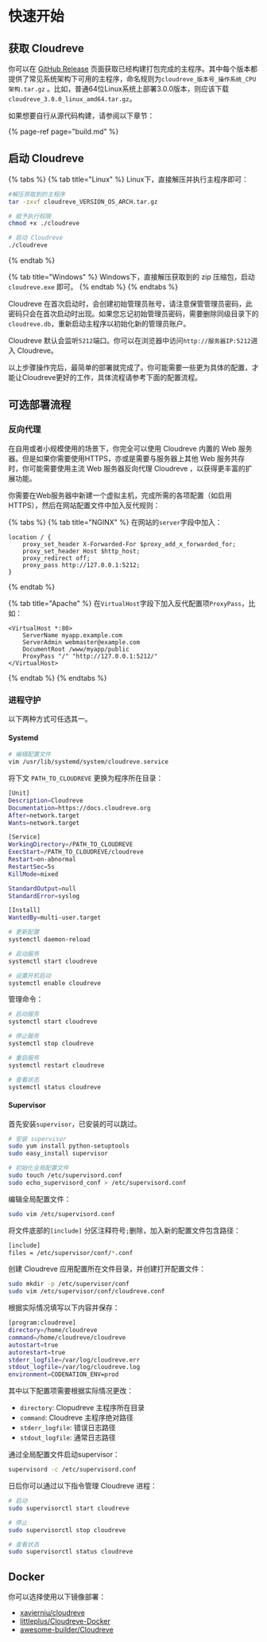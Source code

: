 # 快速开始

## 获取 Cloudreve

你可以在 [GitHub Release](https://github.com/cloudreve/Cloudreve/releases) 页面获取已经构建打包完成的主程序。其中每个版本都提供了常见系统架构下可用的主程序，命名规则为`cloudreve_版本号_操作系统_CPU架构.tar.gz` 。比如，普通64位Linux系统上部署3.0.0版本，则应该下载`cloudreve_3.0.0_linux_amd64.tar.gz`。

如果想要自行从源代码构建，请参阅以下章节：

{% page-ref page="build.md" %}

## 启动 Cloudreve

{% tabs %}
{% tab title="Linux" %}
Linux下，直接解压并执行主程序即可：

```bash
#解压获取到的主程序
tar -zxvf cloudreve_VERSION_OS_ARCH.tar.gz

# 赋予执行权限
chmod +x ./cloudreve

# 启动 Cloudreve
./cloudreve
```
{% endtab %}

{% tab title="Windows" %}
Windows下，直接解压获取到的 zip 压缩包，启动 `cloudreve.exe` 即可。
{% endtab %}
{% endtabs %}

Cloudreve 在首次启动时，会创建初始管理员账号，请注意保管管理员密码，此密码只会在首次启动时出现。如果您忘记初始管理员密码，需要删除同级目录下的`cloudreve.db`，重新启动主程序以初始化新的管理员账户。

Cloudreve 默认会监听`5212`端口。你可以在浏览器中访问`http://服务器IP:5212`进入 Cloudreve。

以上步骤操作完后，最简单的部署就完成了。你可能需要一些更为具体的配置，才能让Cloudreve更好的工作，具体流程请参考下面的配置流程。

## 可选部署流程

### 反向代理

在自用或者小规模使用的场景下，你完全可以使用 Cloudreve 内置的 Web 服务器。但是如果你需要使用HTTPS，亦或是需要与服务器上其他 Web 服务共存时，你可能需要使用主流 Web 服务器反向代理 Cloudreve ，以获得更丰富的扩展功能。

你需要在Web服务器中新建一个虚拟主机，完成所需的各项配置（如启用HTTPS），然后在网站配置文件中加入反代规则：

{% tabs %}
{% tab title="NGINX" %}
在网站的`server`字段中加入：

```text
location / {
    proxy_set_header X-Forwarded-For $proxy_add_x_forwarded_for;
    proxy_set_header Host $http_host;
    proxy_redirect off;
    proxy_pass http://127.0.0.1:5212;
}
```
{% endtab %}

{% tab title="Apache" %}
在`VirtualHost`字段下加入反代配置项`ProxyPass`，比如：

```markup
<VirtualHost *:80>
    ServerName myapp.example.com
    ServerAdmin webmaster@example.com
    DocumentRoot /www/myapp/public
    ProxyPass "/" "http://127.0.0.1:5212/"
</VirtualHost>
```
{% endtab %}
{% endtabs %}

### 进程守护

以下两种方式可任选其一。

#### Systemd

```bash
# 编辑配置文件
vim /usr/lib/systemd/system/cloudreve.service
```

将下文 `PATH_TO_CLOUDREVE` 更换为程序所在目录：

```bash
[Unit]
Description=Cloudreve
Documentation=https://docs.cloudreve.org
After=network.target
Wants=network.target

[Service]
WorkingDirectory=/PATH_TO_CLOUDREVE
ExecStart=/PATH_TO_CLOUDREVE/cloudreve
Restart=on-abnormal
RestartSec=5s
KillMode=mixed

StandardOutput=null
StandardError=syslog

[Install]
WantedBy=multi-user.target
```

```bash
# 更新配置
systemctl daemon-reload

# 启动服务
systemctl start cloudreve

# 设置开机启动
systemctl enable cloudreve
```

管理命令：

```bash
# 启动服务
systemctl start cloudreve

# 停止服务
systemctl stop cloudreve

# 重启服务
systemctl restart cloudreve

# 查看状态
systemctl status cloudreve
```

#### Supervisor

首先安装`supervisor`，已安装的可以跳过。

```bash
# 安装 supervisor
sudo yum install python-setuptools
sudo easy_install supervisor

# 初始化全局配置文件
sudo touch /etc/supervisord.conf
sudo echo_supervisord_conf > /etc/supervisord.conf
```

编辑全局配置文件：

```bash
sudo vim /etc/supervisord.conf
```

将文件底部的`[include]` 分区注释符号`;`删除，加入新的配置文件包含路径：

```bash
[include]
files = /etc/supervisor/conf/*.conf
```

创建 Cloudreve 应用配置所在文件目录，并创建打开配置文件：

```bash
sudo mkdir -p /etc/supervisor/conf
sudo vim /etc/supervisor/conf/cloudreve.conf
```

根据实际情况填写以下内容并保存：

```bash
[program:cloudreve]
directory=/home/cloudreve
command=/home/cloudreve/cloudreve
autostart=true
autorestart=true
stderr_logfile=/var/log/cloudreve.err
stdout_logfile=/var/log/cloudreve.log
environment=CODENATION_ENV=prod
```

其中以下配置项需要根据实际情况更改：

* `directory`: Clopudreve 主程序所在目录
* `command`: Cloudreve 主程序绝对路径
* `stderr_logfile`: 错误日志路径
* `stdout_logfile`: 通常日志路径

通过全局配置文件启动supervisor：

```bash
supervisord -c /etc/supervisord.conf
```

日后你可以通过以下指令管理 Cloudreve 进程：

```bash
# 启动
sudo supervisorctl start cloudreve

# 停止
sudo supervisorctl stop cloudreve

# 查看状态
sudo supervisorctl status cloudreve
```

## Docker

你可以选择使用以下镜像部署：

* [xavierniu/cloudreve](https://hub.docker.com/r/xavierniu/cloudreve)
* [littleplus/Cloudreve-Docker](https://github.com/littleplus/Cloudreve-Docker)
* [awesome-builder/Cloudreve](https://github.com/EscapeLife/awesome-builder/blob/master/dockerfiles/cloudreve/README.md)


